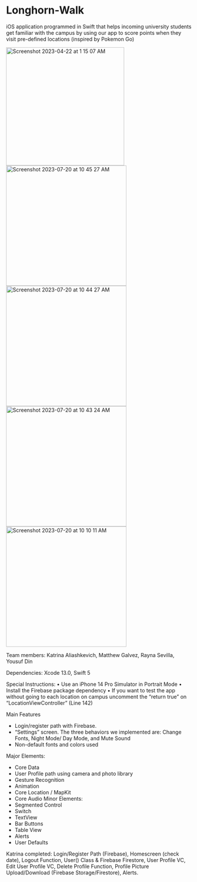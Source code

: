 # Longhorn-Walk
iOS application programmed in Swift that helps incoming university students get familiar with the campus by using our app to score points when they visit pre-defined locations (inspired by Pokemon Go)

<img width="321" alt="Screenshot 2023-04-22 at 1 15 07 AM" src="https://user-images.githubusercontent.com/113384816/233766320-7107f63e-c4dd-4e81-a569-a04f2ffeedb4.png">
<img width="327" alt="Screenshot 2023-07-20 at 10 45 27 AM" src="https://github.com/cyberkatrina/Longhorn-Walk/assets/113384816/65b0a002-4226-46af-a8e8-6be866416ed6">
<img width="327" alt="Screenshot 2023-07-20 at 10 44 27 AM" src="https://github.com/cyberkatrina/Longhorn-Walk/assets/113384816/a03d22ca-aca6-4a71-beb7-14d27c5282a1">
<img width="327" alt="Screenshot 2023-07-20 at 10 43 24 AM" src="https://github.com/cyberkatrina/Longhorn-Walk/assets/113384816/37bc4166-e56a-4ae1-a8ea-7f7cfdb4cfc1">
<img width="327" alt="Screenshot 2023-07-20 at 10 10 11 AM" src="https://github.com/cyberkatrina/Longhorn-Walk/assets/113384816/02e8914f-144f-414e-ae4d-4d870ed71c99">


Team members: Katrina Aliashkevich, Matthew Galvez, Rayna Sevilla, Yousuf Din

Dependencies: Xcode 13.0, Swift 5

Special Instructions: 
• Use an iPhone 14 Pro Simulator in Portrait Mode
• Install the Firebase package dependency 
• If you want to test the app without going to each location on campus uncomment the “return true” on “LocationViewController” (Line 142)


Main Features
* Login/register path with Firebase. 
* “Settings” screen. The three behaviors we implemented are:
Change Fonts, Night Mode/ Day Mode, and Mute Sound  
* Non-default fonts and colors used 


Major Elements: 
   * Core Data 
   * User Profile path using camera and photo library
   * Gesture Recognition 
   * Animation 
   * Core Location / MapKit 
   * Core Audio 
Minor Elements:
   * Segmented Control 
   * Switch
   * TextView
   * Bar Buttons
   * Table View 
   * Alerts 
   * User Defaults 


Katrina completed: Login/Register Path (Firebase), Homescreen (check date), Logout Function, User() Class & Firebase Firestore, User Profile VC, Edit User Profile VC, Delete Profile Function, Profile Picture Upload/Download (Firebase Storage/Firestore), Alerts.

